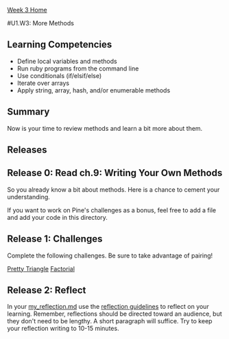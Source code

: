 [Week 3 Home](../)

#U1.W3: More Methods

## Learning Competencies
- Define local variables and methods
- Run ruby programs from the command line
- Use conditionals (if/elsif/else)
- Iterate over arrays
- Apply string, array, hash, and/or enumerable methods

## Summary
Now is your time to review methods and learn a bit more about them.

## Releases

## Release 0: Read ch.9: Writing Your Own Methods
So you already know a bit about methods. Here is a chance to cement your understanding.

If you want to work on Pine's challenges as a bonus, feel free to add a file and add your code in this directory.

## Release 1: Challenges
Complete the following challenges. Be sure to take advantage of pairing!

[Pretty Triangle](19-pretty-triangle)
[Factorial](20-factorial)

## Release 2: Reflect
In your [my_reflection.md](my_reflection.md) use the [reflection guidelines](https://github.com/Devbootcamp/phase-0-handbook/blob/master/coding-references/reflection-guidelines.md) to reflect on your learning. Remember, reflections should be directed toward an audience, but they don't need to be lengthy. A short paragraph will suffice. Try to keep your reflection writing to 10-15 minutes.